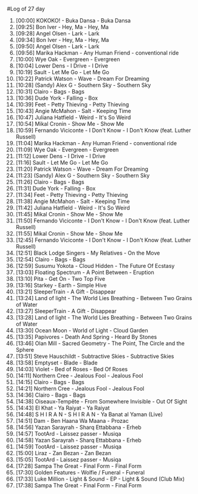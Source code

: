 #Log of 27 day

1. [00:00] KOKOKO! - Buka Dansa - Buka Dansa
1. [09:25] Bon Iver - Hey, Ma - Hey, Ma
1. [09:28] Angel Olsen - Lark - Lark
1. [09:34] Bon Iver - Hey, Ma - Hey, Ma
1. [09:50] Angel Olsen - Lark - Lark
1. [09:56] Marika Hackman - Any Human Friend - conventional ride
1. [10:00] Wye Oak - Evergreen - Evergreen
1. [10:04] Lower Dens - I Drive - I Drive
1. [10:19] Sault - Let Me Go - Let Me Go
1. [10:22] Patrick Watson - Wave - Dream For Dreaming
1. [10:28] (Sandy) Alex G - Southern Sky - Southern Sky
1. [10:31] Clairo - Bags - Bags
1. [10:36] Dude York - Falling - Box
1. [10:39] Feet - Petty Thieving - Petty Thieving
1. [10:43] Angie McMahon - Salt - Keeping Time
1. [10:47] Juliana Hatfield - Weird - It's So Weird
1. [10:54] Mikal Cronin - Show Me - Show Me
1. [10:59] Fernando Viciconte - I Don't Know - I Don't Know (feat. Luther Russell)
1. [11:04] Marika Hackman - Any Human Friend - conventional ride
1. [11:09] Wye Oak - Evergreen - Evergreen
1. [11:12] Lower Dens - I Drive - I Drive
1. [11:16] Sault - Let Me Go - Let Me Go
1. [11:20] Patrick Watson - Wave - Dream For Dreaming
1. [11:23] (Sandy) Alex G - Southern Sky - Southern Sky
1. [11:26] Clairo - Bags - Bags
1. [11:31] Dude York - Falling - Box
1. [11:34] Feet - Petty Thieving - Petty Thieving
1. [11:38] Angie McMahon - Salt - Keeping Time
1. [11:42] Juliana Hatfield - Weird - It's So Weird
1. [11:45] Mikal Cronin - Show Me - Show Me
1. [11:50] Fernando Viciconte - I Don't Know - I Don't Know (feat. Luther Russell)
1. [11:55] Mikal Cronin - Show Me - Show Me
1. [12:45] Fernando Viciconte - I Don't Know - I Don't Know (feat. Luther Russell)
1. [12:51] Black Lodge Singers - My Relatives - On the Move
1. [12:54] Clairo - Bags - Bags
1. [12:59] Susumu Yokota - Cloud Hidden - The Future Of Ecstasy
1. [13:03] Floating Spectrum - A Point Between - Eruption
1. [13:10] Pita - Get On - Two Top Five
1. [13:16] Starkey - Earth - Simple Hive
1. [13:21] SleeperTrain - A Gift - Disappear
1. [13:24] Land of light - The World Lies Breathing - Between Two Grains of Water
1. [13:27] SleeperTrain - A Gift - Disappear
1. [13:28] Land of light - The World Lies Breathing - Between Two Grains of Water
1. [13:30] Ocean Moon - World of Light - Cloud Garden
1. [13:35] Papivores - Death And Spring - Heard By Stones
1. [13:46] Olan Mill - Sacred Geometry - The Point, The Circle and the Sphere
1. [13:51] Steve Hauschildt - Subtractive Skies - Subtractive Skies
1. [13:58] Emptyset - Blade - Blade
1. [14:03] Violet - Bed of Roses - Bed Of Roses
1. [14:11] Northern Cree - Jealous Fool - Jealous Fool
1. [14:15] Clairo - Bags - Bags
1. [14:21] Northern Cree - Jealous Fool - Jealous Fool
1. [14:36] Clairo - Bags - Bags
1. [14:38] Oiseaux-Tempête - From Somewhere Invisible - Out Of Sight
1. [14:43] El Khat - Ya Raiyat - Ya Raiyat
1. [14:48] S H I R A N - S H I R A N - Ya Banat al Yaman (Live)
1. [14:51] Dam - Ben Haana Wa Maana - Prozac
1. [14:56] Yazan Sarayrah - Sharq Ettabbana - Erheb
1. [14:57] TootArd - Laissez passer - Musiqa
1. [14:58] Yazan Sarayrah - Sharq Ettabbana - Erheb
1. [14:59] TootArd - Laissez passer - Musiqa
1. [15:00] Liraz - Zan Bezan - Zan Bezan
1. [15:05] TootArd - Laissez passer - Musiqa
1. [17:28] Sampa The Great - Final Form - Final Form
1. [17:30] Golden Features - Wolfie / Funeral - Funeral
1. [17:33] Luke Million - Light & Sound - EP - Light & Sound (Club Mix)
1. [17:38] Sampa The Great - Final Form - Final Form
